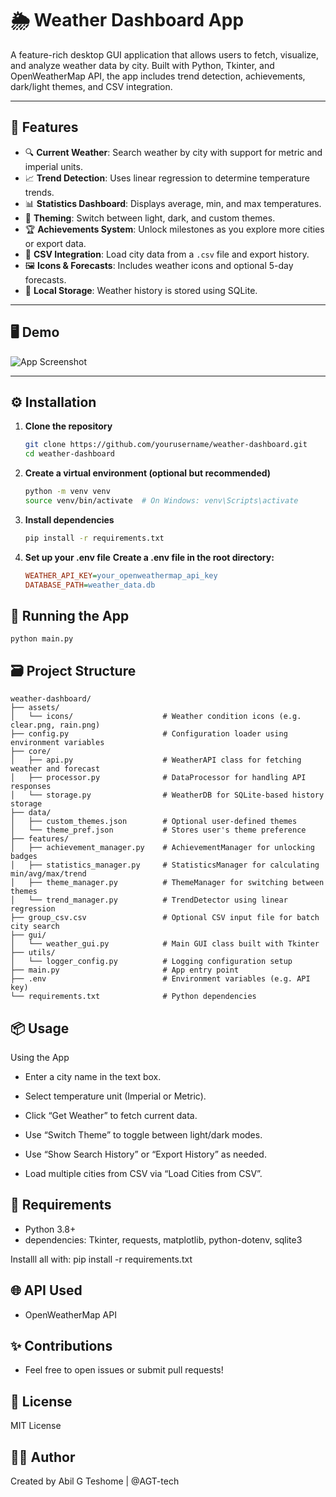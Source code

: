 # 🌦️ Weather Dashboard App

A feature-rich desktop GUI application that allows users to fetch, visualize, and analyze weather data by city. Built with Python, Tkinter, and OpenWeatherMap API, the app includes trend detection, achievements, dark/light themes, and CSV integration.

---

## 🚀 Features

- 🔍 **Current Weather**: Search weather by city with support for metric and imperial units.
- 📈 **Trend Detection**: Uses linear regression to determine temperature trends.
- 📊 **Statistics Dashboard**: Displays average, min, and max temperatures.
- 🌈 **Theming**: Switch between light, dark, and custom themes.
- 🏆 **Achievements System**: Unlock milestones as you explore more cities or export data.
- 📂 **CSV Integration**: Load city data from a `.csv` file and export history.
- 🖼️ **Icons & Forecasts**: Includes weather icons and optional 5-day forecasts.
- 💾 **Local Storage**: Weather history is stored using SQLite.

---

## 🖥️ Demo

![App Screenshot](assets/screenshots/dashboard.png) <!-- Replace with an actual screenshot path if available -->

---

## ⚙️ Installation

1. **Clone the repository**
   ```bash
   git clone https://github.com/yourusername/weather-dashboard.git
   cd weather-dashboard

2. **Create a virtual environment (optional but recommended)**
    ```bash
    python -m venv venv
    source venv/bin/activate  # On Windows: venv\Scripts\activate

3. **Install dependencies**
    ```bash
    pip install -r requirements.txt

4. **Set up your .env file**
    **Create a .env file in the root directory:**
    ```ini
    WEATHER_API_KEY=your_openweathermap_api_key
    DATABASE_PATH=weather_data.db

## 🧪 Running the App
    python main.py

## 🗃️ Project Structure

```plaintext
weather-dashboard/
├── assets/
│   └── icons/                    # Weather condition icons (e.g. clear.png, rain.png)
├── config.py                     # Configuration loader using environment variables
├── core/
│   ├── api.py                    # WeatherAPI class for fetching weather and forecast
│   ├── processor.py              # DataProcessor for handling API responses
│   └── storage.py                # WeatherDB for SQLite-based history storage
├── data/
│   ├── custom_themes.json        # Optional user-defined themes
│   └── theme_pref.json           # Stores user's theme preference
├── features/
│   ├── achievement_manager.py    # AchievementManager for unlocking badges
│   ├── statistics_manager.py     # StatisticsManager for calculating min/avg/max/trend
│   ├── theme_manager.py          # ThemeManager for switching between themes
│   └── trend_manager.py          # TrendDetector using linear regression
├── group_csv.csv                 # Optional CSV input file for batch city search
├── gui/
│   └── weather_gui.py            # Main GUI class built with Tkinter
├── utils/
│   └── logger_config.py          # Logging configuration setup
├── main.py                       # App entry point
├── .env                          # Environment variables (e.g. API key)
└── requirements.txt              # Python dependencies
```

## 📦 Usage

Using the App

- Enter a city name in the text box.

- Select temperature unit (Imperial or Metric).

- Click “Get Weather” to fetch current data.

- Use “Switch Theme” to toggle between light/dark modes.

- Use “Show Search History” or “Export History” as needed.

- Load multiple cities from CSV via “Load Cities from CSV”.




## 🧩 Requirements

- Python 3.8+
- dependencies: Tkinter, requests, matplotlib, python-dotenv, sqlite3

Installl all with:
pip install -r requirements.txt

## 🌐 API Used

- OpenWeatherMap API

## ✨ Contributions

- Feel free to open issues or submit pull requests!

## 📄 License
MIT License

## 🙋‍♀️ Author

Created by Abil G Teshome | @AGT-tech


